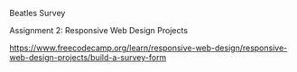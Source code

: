 Beatles Survey 

Assignment 2: Responsive Web Design Projects

https://www.freecodecamp.org/learn/responsive-web-design/responsive-web-design-projects/build-a-survey-form